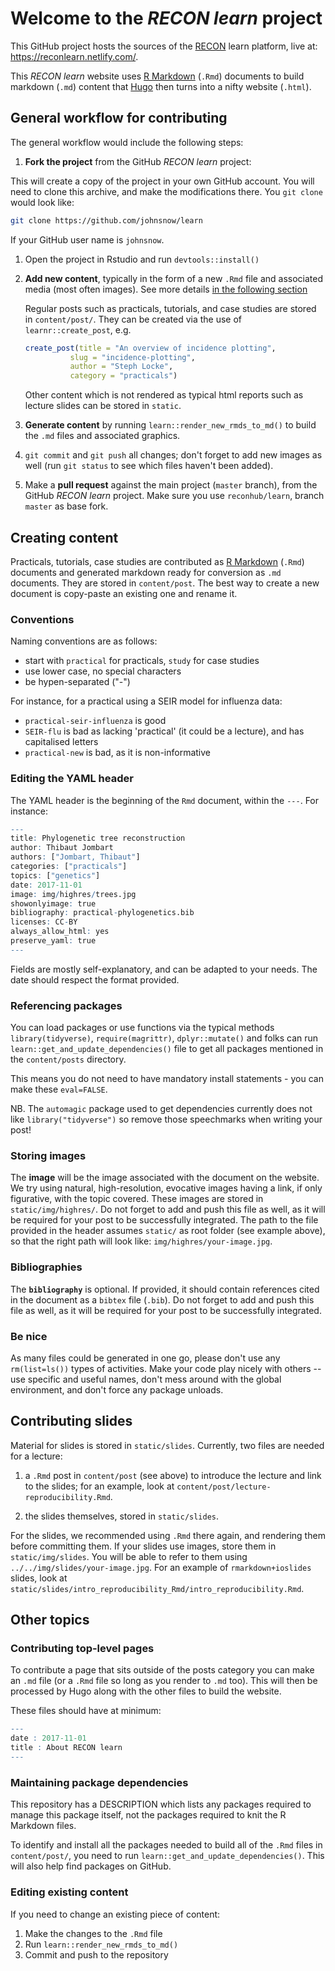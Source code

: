 Welcome to the *RECON learn* project
====================================

This GitHub project hosts the sources of the [RECON](http://www.repidemicsconsortium.org/) learn platform, live at: <https://reconlearn.netlify.com/>.

This *RECON learn* website uses [R Markdown](http://rmarkdown.rstudio.com/) (`.Rmd`) documents to build markdown (`.md`) content that [Hugo](https://gohugo.io) then turns into a nifty website (`.html`).

General workflow for contributing
---------------------------------

The general workflow would include the following steps:

1.  **Fork the project** from the GitHub *RECON learn* project:

This will create a copy of the project in your own GitHub account. You will need to clone this archive, and make the modifications there. You `git clone` would look like:

``` bash
git clone https://github.com/johnsnow/learn
```

If your GitHub user name is `johnsnow`.

1.  Open the project in Rstudio and run `devtools::install()`

2.  **Add new content**, typically in the form of a new `.Rmd` file and associated media (most often images). See more details [in the following section](#creation)

    Regular posts such as practicals, tutorials, and case studies are stored in `content/post/`. They can be created via the use of `learnr::create_post`, e.g.
    
    ```r
    create_post(title = "An overview of incidence plotting",
              slug = "incidence-plotting",
              author = "Steph Locke",
              category = "practicals")
    ```

    Other content which is not rendered as typical html reports such as lecture slides can be stored in `static`.

3.  **Generate content** by running `learn::render_new_rmds_to_md()` to build the `.md` files and associated graphics.

4.  `git commit` and `git push` all changes; don't forget to add new images as well (run `git status` to see which files haven't been added).

5.  Make a **pull request** against the main project (`master` branch), from the GitHub *RECON learn* project. Make sure you use `reconhub/learn`, branch `master` as base fork.

Creating content <a name="creation"></a>
----------------

Practicals, tutorials, case studies are contributed as [R Markdown](http://rmarkdown.rstudio.com/) (`.Rmd`) documents and generated markdown ready for conversion as `.md` documents. They are stored in `content/post`. The best way to create a new document is copy-paste an existing one and rename it.

### Conventions

Naming conventions are as follows:

-   start with `practical` for practicals, `study` for case studies
-   use lower case, no special characters
-   be hypen-separated ("-")

For instance, for a practical using a SEIR model for influenza data:

-   `practical-seir-influenza` is good
-   `SEIR-flu` is bad as lacking 'practical' (it could be a lecture), and has capitalised letters
-   `practical-new` is bad, as it is non-informative

### Editing the YAML header

The YAML header is the beginning of the `Rmd` document, within the `---`. For instance:

``` r
---
title: Phylogenetic tree reconstruction
author: Thibaut Jombart
authors: ["Jombart, Thibaut"]
categories: ["practicals"]
topics: ["genetics"]
date: 2017-11-01
image: img/highres/trees.jpg
showonlyimage: true
bibliography: practical-phylogenetics.bib
licenses: CC-BY
always_allow_html: yes
preserve_yaml: true
---
```

Fields are mostly self-explanatory, and can be adapted to your needs. The date should respect the format provided.

### Referencing packages

You can load packages or use functions via the typical methods `library(tidyverse)`, `require(magrittr)`, `dplyr::mutate()` and folks can run `learn::get_and_update_dependencies()` file to get all packages mentioned in the `content/posts` directory.

This means you do not need to have mandatory install statements - you can make these `eval=FALSE`.

NB. The `automagic` package used to get dependencies currently does not like `library("tidyverse")` so remove those speechmarks when writing your post!

### Storing images

The **image** will be the image associated with the document on the website. We try using natural, high-resolution, evocative images having a link, if only figurative, with the topic covered. These images are stored in `static/img/highres/`. Do not forget to add and push this file as well, as it will be required for your post to be successfully integrated. The path to the file provided in the header assumes `static/` as root folder (see example above), so that the right path will look like: `img/highres/your-image.jpg`.

### Bibliographies

The **`bibliography`** is optional. If provided, it should contain references cited in the document as a `bibtex` file (`.bib`). Do not forget to add and push this file as well, as it will be required for your post to be successfully integrated.

### Be nice

As many files could be generated in one go, please don't use any `rm(list=ls())` types of activities. Make your code play nicely with others -- use specific and useful names, don't mess around with the global environment, and don't force any package unloads.

Contributing slides
-------------------

Material for slides is stored in `static/slides`. Currently, two files are needed for a lecture:

1.  a `.Rmd` post in `content/post` (see above) to introduce the lecture and link to the slides; for an example, look at `content/post/lecture-reproducibility.Rmd`.

2.  the slides themselves, stored in `static/slides`.

For the slides, we recommended using `.Rmd` there again, and rendering them before committing them. If your slides use images, store them in `static/img/slides`. You will be able to refer to them using `../../img/slides/your-image.jpg`. For an example of `rmarkdown+ioslides` slides, look at `static/slides/intro_reproducibility_Rmd/intro_reproducibility.Rmd`.

Other topics
------------

### Contributing top-level pages

To contribute a page that sits outside of the posts category you can make an `.md` file (or a `.Rmd` file so long as you render to `.md` too). This will then be processed by Hugo along with the other files to build the website.

These files should have at minimum:

``` r
---
date : 2017-11-01
title : About RECON learn
---
```

### Maintaining package dependencies

This repository has a DESCRIPTION which lists any packages required to manage this package itself, not the packages required to knit the R Markdown files.

To identify and install all the packages needed to build all of the `.Rmd` files in `content/post/`, you need to run `learn::get_and_update_dependencies()`. This will also help find packages on GitHub.

### Editing existing content

If you need to change an existing piece of content:

1.  Make the changes to the `.Rmd` file
2.  Run `learn::render_new_rmds_to_md()`
3.  Commit and push to the repository

